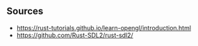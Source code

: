 ## Sources
- https://rust-tutorials.github.io/learn-opengl/introduction.html
- https://github.com/Rust-SDL2/rust-sdl2/